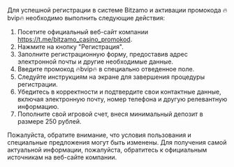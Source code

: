 Для успешной регистрации в системе Bitzamo и активации промокода 🔥bvip🔥 необходимо выполнить следующие действия:

1. Посетите официальный веб-сайт компании https://t.me/bitzamo_casino_promokod.
2. Нажмите на кнопку "Регистрация".
3. Заполните регистрационную форму, предоставив адрес электронной почты и другие необходимые данные.
4. Введите промокод 🔥bvip🔥 в специально отведенное поле.
5. Следуйте инструкциям на экране для завершения процедуры регистрации.
6. Убедитесь в корректности и подтвердите свои контактные данные, включая электронную почту, номер телефона и другую релевантную информацию.
7. Пополните свой игровой счет, внеся минимальный депозит в размере 250 рублей.

Пожалуйста, обратите внимание, что условия пользования и специальные предложения могут быть изменены. Для получения самой актуальной информации, пожалуйста, обратитесь к официальным источникам на веб-сайте компании.
